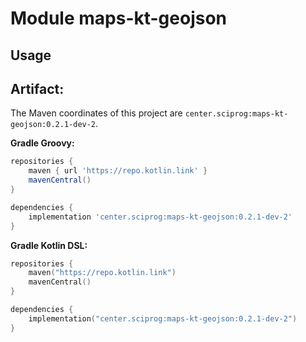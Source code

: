 # Module maps-kt-geojson



## Usage

## Artifact:

The Maven coordinates of this project are `center.sciprog:maps-kt-geojson:0.2.1-dev-2`.

**Gradle Groovy:**
```groovy
repositories {
    maven { url 'https://repo.kotlin.link' }
    mavenCentral()
}

dependencies {
    implementation 'center.sciprog:maps-kt-geojson:0.2.1-dev-2'
}
```
**Gradle Kotlin DSL:**
```kotlin
repositories {
    maven("https://repo.kotlin.link")
    mavenCentral()
}

dependencies {
    implementation("center.sciprog:maps-kt-geojson:0.2.1-dev-2")
}
```
